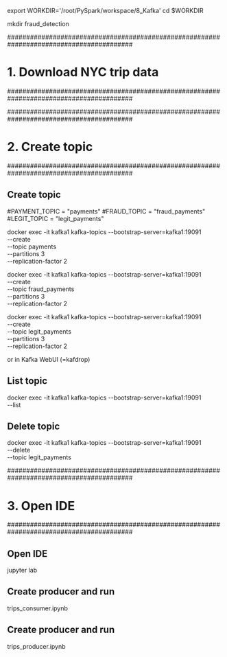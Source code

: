 export WORKDIR='/root/PySpark/workspace/8_Kafka'
cd $WORKDIR

mkdir fraud_detection

#########################################################################################
# 1. Download NYC trip data
#########################################################################################




#########################################################################################
# 2. Create topic
#########################################################################################

## Create topic
#PAYMENT_TOPIC = "payments"
#FRAUD_TOPIC = "fraud_payments"
#LEGIT_TOPIC = "legit_payments"

docker exec -it kafka1 kafka-topics --bootstrap-server=kafka1:19091 \
                                    --create \
                                    --topic payments \
                                    --partitions 3 \
                                    --replication-factor 2
                                    
docker exec -it kafka1 kafka-topics --bootstrap-server=kafka1:19091 \
                                    --create \
                                    --topic fraud_payments \
                                    --partitions 3 \
                                    --replication-factor 2
                                    
docker exec -it kafka1 kafka-topics --bootstrap-server=kafka1:19091 \
                                    --create \
                                    --topic legit_payments \
                                    --partitions 3 \
                                    --replication-factor 2

or
in Kafka WebUI (=kafdrop)

## List topic
docker exec -it kafka1 kafka-topics --bootstrap-server=kafka1:19091 \
                                    --list

## Delete topic
docker exec -it kafka1 kafka-topics --bootstrap-server=kafka1:19091 \
                                    --delete \
                                    --topic legit_payments
                                    
#########################################################################################
# 3. Open IDE
#########################################################################################

## Open IDE
jupyter lab

## Create producer and run
trips_consumer.ipynb

## Create producer and run
trips_producer.ipynb
